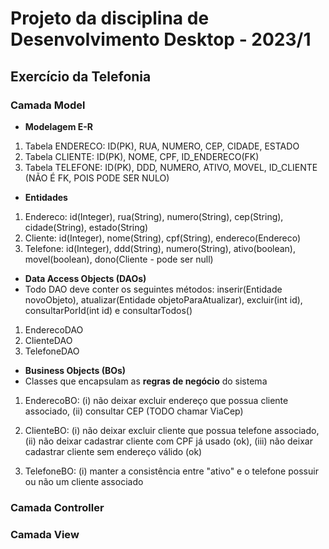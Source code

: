 
# Projeto da disciplina de Desenvolvimento Desktop - 2023/1

## Exercício da Telefonia

### Camada Model
* **Modelagem E-R**

1. Tabela ENDERECO: ID(PK), RUA, NUMERO, CEP, CIDADE, ESTADO
2. Tabela CLIENTE: ID(PK), NOME, CPF, ID_ENDERECO(FK)
3. Tabela TELEFONE: ID(PK), DDD, NUMERO, ATIVO, MOVEL, ID_CLIENTE (NÃO É FK, POIS PODE SER NULO)

* **Entidades**

1. Endereco: id(Integer), rua(String), numero(String), cep(String), cidade(String), estado(String)
2. Cliente:  id(Integer), nome(String), cpf(String), endereco(Endereco)
3. Telefone: id(Integer), ddd(String), numero(String), ativo(boolean), movel(boolean), dono(Cliente - pode ser null)

* **Data Access Objects (DAOs)**
* Todo DAO deve conter os seguintes métodos: inserir(Entidade novoObjeto), atualizar(Entidade objetoParaAtualizar), excluir(int id), consultarPorId(int id) e consultarTodos()
1. EnderecoDAO
2. ClienteDAO
3. TelefoneDAO

* **Business Objects (BOs)**
* Classes que encapsulam as **regras de negócio** do sistema

1. EnderecoBO: (i) não deixar excluir endereço que possua cliente associado, (ii) consultar CEP (TODO chamar ViaCep)

3. ClienteBO:  (i) não deixar excluir cliente que possua telefone associado, (ii) não deixar cadastrar cliente com CPF já usado (ok), (iii) não deixar cadastrar cliente sem endereço válido (ok)

4. TelefoneBO: (i) manter a consistência entre "ativo" e o telefone possuir ou não um cliente associado 

### Camada Controller

### Camada View
